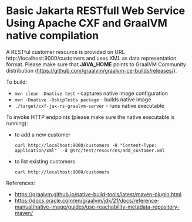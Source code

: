 Basic Jakarta RESTfull Web Service Using Apache CXF and GraalVM native compilation 
=================

A RESTful customer resource is provided on URL http://localhost:9000/customers and uses XML as data representation format. Please make sure that **JAVA_HOME** points to GraalVM Community distribution (https://github.com/graalvm/graalvm-ce-builds/releases/).

To build:
 - `mvn clean -Dnative test` - captures native image configuration
 - `mvn -Dnative -DskipTests package` - builds native image
 - `./target/cxf-jax-rs-graalvm-server` - runs native executable

To invoke HTTP endpoints (please make sure the native executable is running):
- to add a new customer

  ```  
  curl http://localhost:9000/customers -H "Content-Type: application/xml"  -d @src/test/resources/add_customer.xml 
  ```
     
- to list existing customers

  ```
  curl http://localhost:9000/customers
  ```

References:
- https://graalvm.github.io/native-build-tools/latest/maven-plugin.html
- https://docs.oracle.com/en/graalvm/jdk/21/docs/reference-manual/native-image/guides/use-reachability-metadata-repository-maven/
